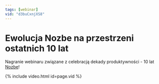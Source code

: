 ```yaml
---
tags: [webinar]
vid: "d3buCxnjXS8"
---
```


# Ewolucja Nozbe na przestrzeni ostatnich 10 lat

Nagranie webinaru związane z celebracją dekady produktywności - 10 lat [Nozbe][n]!

{% include video.html id=page.vid %}

<!--More-->


[n]: https://nozbe.com/